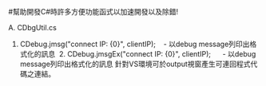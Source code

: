 #幫助開發C#時許多方便功能函式以加速開發以及除錯!

A. CDbgUtil.cs
  1. CDebug.jmsg("connect IP: {0}", clientIP);
    - 以debug message列印出格式化的訊息
  2. CDebug.jmsgEx("connect IP: {0}", clientIP);
      - 以debug message列印出格式化的訊息 針對VS環境可於output視窗產生可連回程式代碼之連結。
